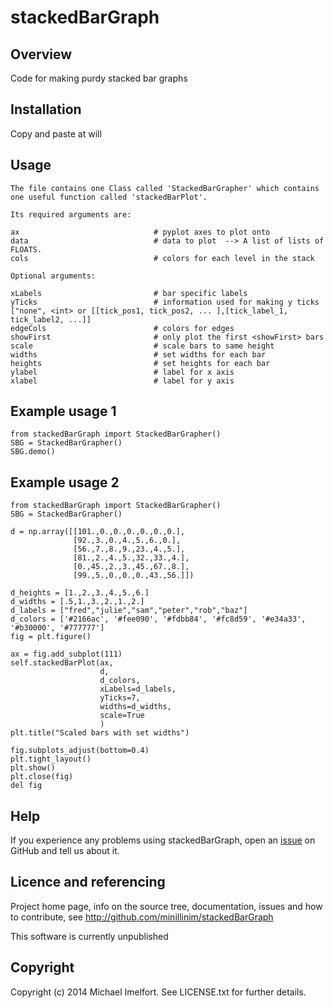 # stackedBarGraph

## Overview

Code for making purdy stacked bar graphs

## Installation

Copy and paste at will

## Usage

	The file contains one Class called 'StackedBarGrapher' which contains
	one useful function called 'stackedBarPlot'.

	Its required arguments are:

    ax                              # pyplot axes to plot onto
    data                            # data to plot  --> A list of lists of FLOATS.
    cols                            # colors for each level in the stack

    Optional arguments:

    xLabels                     	# bar specific labels
    yTicks                        	# information used for making y ticks ["none", <int> or [[tick_pos1, tick_pos2, ... ],[tick_label_1, tick_label2, ...]]
    edgeCols                      	# colors for edges
    showFirst                       # only plot the first <showFirst> bars
    scale                        	# scale bars to same height
    widths                        	# set widths for each bar
    heights                       	# set heights for each bar
    ylabel                          # label for x axis
    xlabel                          # label for y axis

## Example usage 1

	from stackedBarGraph import StackedBarGrapher()
    SBG = StackedBarGrapher()
    SBG.demo()

## Example usage 2

	from stackedBarGraph import StackedBarGrapher()
    SBG = StackedBarGrapher()

    d = np.array([[101.,0.,0.,0.,0.,0.,0.],
                  [92.,3.,0.,4.,5.,6.,0.],
                  [56.,7.,8.,9.,23.,4.,5.],
                  [81.,2.,4.,5.,32.,33.,4.],
                  [0.,45.,2.,3.,45.,67.,8.],
                  [99.,5.,0.,0.,0.,43.,56.]])

    d_heights = [1.,2.,3.,4.,5.,6.]
    d_widths = [.5,1.,3.,2.,1.,2.]
    d_labels = ["fred","julie","sam","peter","rob","baz"]
    d_colors = ['#2166ac', '#fee090', '#fdbb84', '#fc8d59', '#e34a33', '#b30000', '#777777']
    fig = plt.figure()

    ax = fig.add_subplot(111)
    self.stackedBarPlot(ax,
                        d,
                        d_colors,
                        xLabels=d_labels,
                        yTicks=7,
                        widths=d_widths,
                        scale=True
                        )
    plt.title("Scaled bars with set widths")

    fig.subplots_adjust(bottom=0.4)
    plt.tight_layout()
    plt.show()
    plt.close(fig)
    del fig

## Help

If you experience any problems using stackedBarGraph, open an [issue](https://github.com/minillinim/stackedBarGraph/issues) on GitHub and tell us about it.

## Licence and referencing

Project home page, info on the source tree, documentation, issues and how to contribute, see http://github.com/minillinim/stackedBarGraph

This software is currently unpublished

## Copyright

Copyright (c) 2014 Michael Imelfort. See LICENSE.txt for further details.
